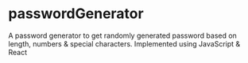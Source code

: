 # passwordGenerator
A password generator to get randomly generated password based on length, numbers &amp; special characters. Implemented using JavaScript &amp; React 
